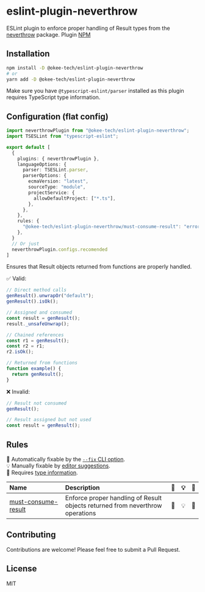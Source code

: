 # eslint-plugin-neverthrow

ESLint plugin to enforce proper handling of Result types from the [neverthrow](https://github.com/supermacro/neverthrow) package.
Plugin [NPM](https://www.npmjs.com/package/@okee-tech/eslint-plugin-neverthrow)

## Installation

```bash
npm install -D @okee-tech/eslint-plugin-neverthrow
# or
yarn add -D @okee-tech/eslint-plugin-neverthrow
```

Make sure you have `@typescript-eslint/parser` installed as this plugin requires TypeScript type information.

## Configuration (flat config)

```typescript
import neverthrowPlugin from "@okee-tech/eslint-plugin-neverthrow";
import TSESLint from "typescript-eslint";

export default [
  {
    plugins: { neverthrowPlugin },
    languageOptions: {
      parser: TSESLint.parser,
      parserOptions: {
        ecmaVersion: "latest",
        sourceType: "module",
        projectService: {
          allowDefaultProject: ["*.ts"],
        },
      },
    },
    rules: {
      "@okee-tech/eslint-plugin-neverthrow/must-consume-result": "error",
    },
  }
  // Or just
  neverthrowPlugin.configs.recomended
]
```

Ensures that Result objects returned from functions are properly handled.

✅ Valid:

```typescript
// Direct method calls
genResult().unwrapOr("default");
genResult().isOk();

// Assigned and consumed
const result = genResult();
result._unsafeUnwrap();

// Chained references
const r1 = genResult();
const r2 = r1;
r2.isOk();

// Returned from functions
function example() {
  return genResult();
}
```

❌ Invalid:

```typescript
// Result not consumed
genResult();

// Result assigned but not used
const result = genResult();
```

## Rules

<!-- begin auto-generated rules list -->

🔧 Automatically fixable by the [`--fix` CLI option](https://eslint.org/docs/user-guide/command-line-interface#--fix).\
💡 Manually fixable by [editor suggestions](https://eslint.org/docs/latest/use/core-concepts#rule-suggestions).\
💭 Requires [type information](https://typescript-eslint.io/linting/typed-linting).

| Name                                                     | Description                                                                   | 🔧  | 💡  | 💭  |
| :------------------------------------------------------- | :---------------------------------------------------------------------------- | :-- | :-- | :-- |
| [must-consume-result](docs/rules/must-consume-result.md) | Enforce proper handling of Result objects returned from neverthrow operations | 🔧  | 💡  | 💭  |

<!-- end auto-generated rules list -->

## Contributing

Contributions are welcome! Please feel free to submit a Pull Request.

## License

MIT
